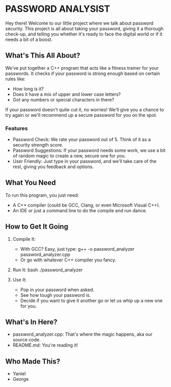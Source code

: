 # PASSWORD ANALYSIST
Hey there! Welcome to our little project where we talk about password security. This project is all about taking your password, giving it a thorough check-up, and telling you whether it's ready to face the digital world or if it needs a bit of a boost.

## What's This All About?

We've put together a C++ program that acts like a fitness trainer for your passwords. It checks if your password is strong enough based on certain rules like:

- How long is it?
- Does it have a mix of upper and lower case letters?
- Got any numbers or special characters in there?

If your password doesn't quite cut it, no worries! We'll give you a chance to try again or we'll recommend up a secure password for you on the spot.

### Features

- Password Check: We rate your password out of 5. Think of it as a security strength score.
- Password Suggestions: If your password needs some work, we use a bit of random magic to create a new, secure one for you.
- User Friendly: Just type in your password, and we'll take care of the rest, giving you feedback and options.

## What You Need

To run this program, you just need:

- A C++ compiler (could be GCC, Clang, or even Microsoft Visual C++).
- An IDE or just a command line to do the compile and run dance.

## How to Get It Going

1. Compile It:
   - With GCC? Easy, just type: g++ -o password_analyzer password_analyzer.cpp
   - Or go with whatever C++ compiler you fancy.

2. Run It:
   bash    ./password_analyzer    

3. Use It:
   - Pop in your password when asked.
   - See how tough your password is.
   - Decide if you want to give it another go or let us whip up a new one for you.

## What's In Here?

- password_analyzer.cpp: That's where the magic happens, aka our source code.
- README.md: You're reading it!

## Who Made This?

- Yaniel
- George

